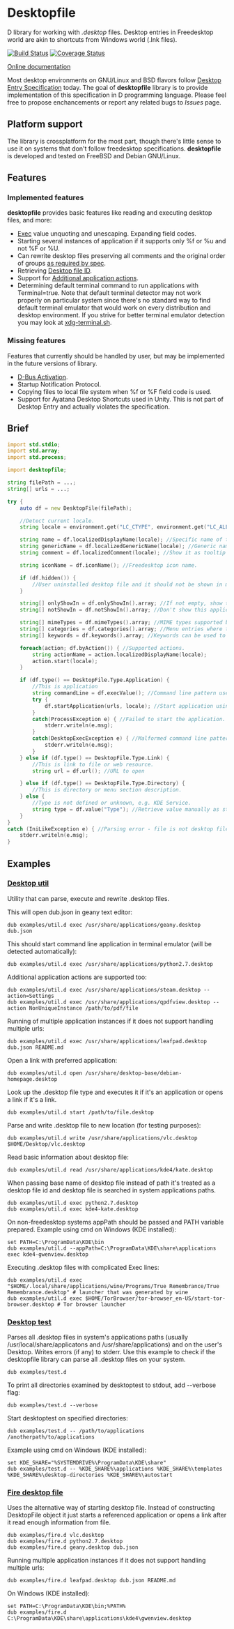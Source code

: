 # Desktopfile

D library for working with *.desktop* files. Desktop entries in Freedesktop world are akin to shortcuts from Windows world (.lnk files).

[![Build Status](https://travis-ci.org/FreeSlave/desktopfile.svg?branch=master)](https://travis-ci.org/FreeSlave/desktopfile) [![Coverage Status](https://coveralls.io/repos/FreeSlave/desktopfile/badge.svg?branch=master&service=github)](https://coveralls.io/github/FreeSlave/desktopfile?branch=master)

[Online documentation](https://freeslave.github.io/d-freedesktop/docs/desktopfile.html)

Most desktop environments on GNU/Linux and BSD flavors follow [Desktop Entry Specification](https://www.freedesktop.org/wiki/Specifications/desktop-entry-spec/) today.
The goal of **desktopfile** library is to provide implementation of this specification in D programming language.
Please feel free to propose enchancements or report any related bugs to *Issues* page.

## Platform support

The library is crossplatform for the most part, though there's little sense to use it on systems that don't follow freedesktop specifications.
**desktopfile** is developed and tested on FreeBSD and Debian GNU/Linux.

## Features

### Implemented features

**desktopfile** provides basic features like reading and executing desktop files, and more:

* [Exec](https://specifications.freedesktop.org/desktop-entry-spec/latest/ar01s07.html) value unquoting and unescaping. Expanding field codes.
* Starting several instances of application if it supports only %f or %u and not %F or %U.
* Can rewrite desktop files preserving all comments and the original order of groups [as required by spec](https://specifications.freedesktop.org/desktop-entry-spec/latest/ar01s03.html).
* Retrieving [Desktop file ID](https://specifications.freedesktop.org/desktop-entry-spec/latest/ar01s02.html#desktop-file-id).
* Support for [Additional application actions](https://specifications.freedesktop.org/desktop-entry-spec/latest/ar01s11.html).
* Determining default terminal command to run applications with Terminal=true. Note that default terminal detector may not work properly on particular system since there's no standard way to find default terminal emulator that would work on every distribution and desktop environment. If you strive for better terminal emulator detection you may look at [xdg-terminal.sh](https://src.chromium.org/svn/trunk/deps/third_party/xdg-utils/scripts/xdg-terminal).

### Missing features

Features that currently should be handled by user, but may be implemented in the future versions of library.

* [D-Bus Activation](https://specifications.freedesktop.org/desktop-entry-spec/latest/ar01s08.html).
* Startup Notification Protocol.
* Copying files to local file system when %f or %F field code is used.
* Support for Ayatana Desktop Shortcuts used in Unity. This is not part of Desktop Entry and actually violates the specification.

## Brief

```d
import std.stdio;
import std.array;
import std.process;

import desktopfile;

string filePath = ...;
string[] urls = ...;

try {
    auto df = new DesktopFile(filePath);

    //Detect current locale.
    string locale = environment.get("LC_CTYPE", environment.get("LC_ALL", environment.get("LANG")));

    string name = df.localizedDisplayName(locale); //Specific name of the application.
    string genericName = df.localizedGenericName(locale); //Generic name of the application. Show it in menu under the specific name.
    string comment = df.localizedComment(locale); //Show it as tooltip or description.

    string iconName = df.iconName(); //Freedesktop icon name.

    if (df.hidden()) {
        //User uninstalled desktop file and it should not be shown in menus.
    }

    string[] onlyShowIn = df.onlyShowIn().array; //If not empty, show this application only in listed desktop environments.
    string[] notShowIn = df.notShowIn().array; //Don't show this application in listed desktop environments.

    string[] mimeTypes = df.mimeTypes().array; //MIME types supported by application.
    string[] categories = df.categories().array; //Menu entries where this application should be shown.
    string[] keywords = df.keywords().array; //Keywords can be used to improve searching of the application.

    foreach(action; df.byAction()) { //Supported actions.
        string actionName = action.localizedDisplayName(locale);
        action.start(locale);
    }

    if (df.type() == DesktopFile.Type.Application) {
        //This is application
        string commandLine = df.execValue(); //Command line pattern used to start the application.
        try {
            df.startApplication(urls, locale); //Start application using given arguments and specified locale. It will be automatically started in terminal emulator if required.
        }
        catch(ProcessException e) { //Failed to start the application.
            stderr.writeln(e.msg);
        }
        catch(DesktopExecException e) { //Malformed command line pattern.
            stderr.writeln(e.msg);
        }
    } else if (df.type() == DesktopFile.Type.Link) {
        //This is link to file or web resource.
        string url = df.url(); //URL to open

    } else if (df.type() == DesktopFile.Type.Directory) {
        //This is directory or menu section description.
    } else {
        //Type is not defined or unknown, e.g. KDE Service.
        string type = df.value("Type"); //Retrieve value manually as string if you know how to deal with non-standard types.
    }
}
catch (IniLikeException e) { //Parsing error - file is not desktop file or has errors.
    stderr.writeln(e.msg);
}

```

## Examples

### [Desktop util](examples/util.d)

Utility that can parse, execute and rewrite .desktop files.

This will open dub.json in geany text editor:

    dub examples/util.d exec /usr/share/applications/geany.desktop dub.json

This should start command line application in terminal emulator (will be detected automatically):

    dub examples/util.d exec /usr/share/applications/python2.7.desktop

Additional application actions are supported too:

    dub examples/util.d exec /usr/share/applications/steam.desktop --action=Settings
    dub examples/util.d exec /usr/share/applications/qpdfview.desktop --action NonUniqueInstance /path/to/pdf/file

Running of multiple application instances if it does not support handling multiple urls:

    dub examples/util.d exec /usr/share/applications/leafpad.desktop dub.json README.md

Open a link with preferred application:

    dub examples/util.d open /usr/share/desktop-base/debian-homepage.desktop

Look up the .desktop file type and executes it if it's an application or opens a link if it's a link.

    dub examples/util.d start /path/to/file.desktop

Parse and write .desktop file to new location (for testing purposes):

    dub examples/util.d write /usr/share/applications/vlc.desktop $HOME/Desktop/vlc.desktop

Read basic information about desktop file:

    dub examples/util.d read /usr/share/applications/kde4/kate.desktop

When passing base name of desktop file instead of path it's treated as a desktop file id and desktop file is searched in system applications paths.

    dub examples/util.d exec python2.7.desktop
    dub examples/util.d exec kde4-kate.desktop

On non-freedesktop systems appPath should be passed and PATH variable prepared. Example using cmd on Windows (KDE installed):

    set PATH=C:\ProgramData\KDE\bin
    dub examples/util.d --appPath=C:\ProgramData\KDE\share\applications exec kde4-gwenview.desktop

Executing .desktop files with complicated Exec lines:

    dub examples/util.d exec "$HOME/.local/share/applications/wine/Programs/True Remembrance/True Remembrance.desktop" # launcher that was generated by wine
    dub examples/util.d exec $HOME/TorBrowser/tor-browser_en-US/start-tor-browser.desktop # Tor browser launcher

### [Desktop test](examples/test.d)

Parses all .desktop files in system's applications paths (usually /usr/local/share/applicatons and /usr/share/applications) and on the user's Desktop.
Writes errors (if any) to stderr.
Use this example to check if the desktopfile library can parse all .desktop files on your system.

    dub examples/test.d

To print all directories examined by desktoptest to stdout, add --verbose flag:

    dub examples/test.d --verbose

Start desktoptest on specified directories:

    dub examples/test.d -- /path/to/applications /anotherpath/to/applications

Example using cmd on Windows (KDE installed):

    set KDE_SHARE="%SYSTEMDRIVE%\ProgramData\KDE\share"
    dub examples/test.d -- %KDE_SHARE%\applications %KDE_SHARE%\templates %KDE_SHARE%\desktop-directories %KDE_SHARE%\autostart

### [Fire desktop file](examples/fire.d)

Uses the alternative way of starting desktop file. Instead of constructing DesktopFile object it just starts a referenced application or opens a link after it read enough information from file.

    dub examples/fire.d vlc.desktop
    dub examples/fire.d python2.7.desktop
    dub examples/fire.d geany.desktop dub.json

Running multiple application instances if it does not support handling multiple urls:

    dub examples/fire.d leafpad.desktop dub.json README.md

On Windows (KDE installed):

    set PATH=C:\ProgramData\KDE\bin;%PATH%
    dub examples/fire.d C:\ProgramData\KDE\share\applications\kde4\gwenview.desktop
